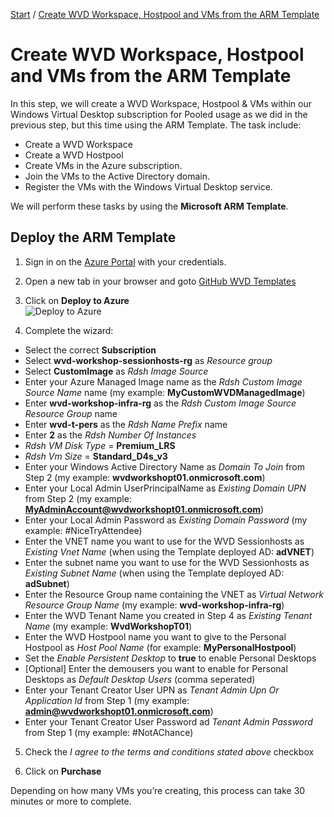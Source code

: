 [Start](/CA-Microsoft-WVD_ARM-Workshop/) / [Create WVD Workspace, Hostpool and VMs from the ARM Template](/CA-Microsoft-WVD_ARM-Workshop/Create%20WVD%20Hostpool%20and%20VM%20for%20Personal%20usage/)
# Create WVD Workspace, Hostpool and VMs from the ARM Template

In this step, we will create a WVD Workspace, Hostpool & VMs within our Windows Virtual Desktop subscription for Pooled usage as we did in the previous step, but this time using the ARM Template. The task include:

* Create a WVD Workspace
* Create a WVD Hostpool
* Create VMs in the Azure subscription.
* Join the VMs to the Active Directory domain.
* Register the VMs with the Windows Virtual Desktop service.

We will perform these tasks by using the **Microsoft ARM Template**. 

## Deploy the ARM Template
1. Sign in on the [Azure Portal](https://portal.azure.com) with your credentials.


2. Open a new tab in your browser and goto [GitHub WVD Templates](https://github.com/Azure/RDS-Templates/tree/master/wvd-templates/Create%20and%20provision%20WVD%20host%20pool)

3. Click on **Deploy to Azure**<br/>
![Deploy to Azure](https://michawets.github.io/CA-Microsoft-WVD_ARM-Workshop/images/GitHub-WVD-DeployToAzure.png)

4. Complete the wizard:
 - Select the correct **Subscription**
 - Select **wvd-workshop-sessionhosts-rg** as *Resource group*
 - Select **CustomImage** as *Rdsh Image Source*
 - Enter your Azure Managed Image name as the *Rdsh Custom Image Source Name* name (my example: **MyCustomWVDManagedImage**)
 - Enter **wvd-workshop-infra-rg** as the *Rdsh Custom Image Source Resource Group* name
 - Enter **wvd-t-pers** as the *Rdsh Name Prefix* name
 - Enter **2** as the *Rdsh Number Of Instances*
 - *Rdsh VM Disk Type* = **Premium_LRS**
 - *Rdsh Vm Size* = **Standard_D4s_v3**
 - Enter your Windows Active Directory Name as *Domain To Join* from Step 2 (my example: **wvdworkshopt01.onmicrosoft.com**)
 - Enter your Local Admin UserPrincipalName as *Existing Domain UPN* from Step 2 (my example: **MyAdminAccount@wvdworkshopt01.onmicrosoft.com**)
 - Enter your Local Admin Password as *Existing Domain Password* (my example: #NiceTryAttendee)
 - Enter the VNET name you want to use for the WVD Sessionhosts as *Existing Vnet Name* (when using the Template deployed AD: **adVNET**)
 - Enter the subnet name you want to use for the WVD Sessionhosts as *Existing Subnet Name* (when using the Template deployed AD: **adSubnet**)
 - Enter the Resource Group name containing the VNET as *Virtual Network Resource Group Name* (my example: **wvd-workshop-infra-rg**)
 - Enter the WVD Tenant Name you created in Step 4 as *Existing Tenant Name* (my example: **WvdWorkshopT01**)
 - Enter the WVD Hostpool name you want to give to the Personal Hostpool as *Host Pool Name* (for example: **MyPersonalHostpool**)
 - Set the *Enable Persistent Desktop* to **true** to enable Personal Desktops
 - [Optional] Enter the demousers you want to enable for Personal Desktops as *Default Desktop Users* (comma seperated)
 - Enter your Tenant Creator User UPN as *Tenant Admin Upn Or Application Id* from Step 1 (my example: **admin@wvdworkshopt01.onmicrosoft.com**)
 - Enter your Tenant Creator User Password ad *Tenant Admin Password* from Step 1 (my example: #NotAChance)

 5. Check the *I agree to the terms and conditions stated above* checkbox

 6. Click on **Purchase**

Depending on how many VMs you’re creating, this process can take 30 minutes or more to complete.



<script type="text/javascript">
    setTimeout(function() { 
            document.getElementById("sidebar").style.display = "none";
            document.getElementById("main-content").style.width = "90%"
            var x = document.getElementsByClassName('inner clearfix'); 
            x[0].style.width = "75%";
            var x = document.getElementsByClassName('inner'); 
            x[0].style.width = "90%";
            var x = document.getElementsByTagName('h1'); 
            x[0].style.width = "90%";
            x[0].style.textAlign = "center"
            x[0].innerHTML = "Microsoft & Cloud-Architect WVD Workshop"
        }, 250);
</script>
